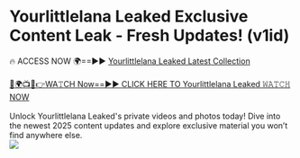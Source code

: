 # Yourlittlelana Leaked Exclusive Content Leak - Fresh Updates! (v1id)

🔥 ACCESS NOW 🌍==►► <a href="https://tinyurl.com/kvy9nzfs" rel="nofollow">Yourlittlelana Leaked Latest Collection</a>
<br><br>
[🔴🌍📺📱👉WA𝚃CH Now==►► CLICK HERE TO Yourlittlelana Leaked 𝚆𝙰𝚃𝙲𝙷 NOW](https://tinyurl.com/kvy9nzfs)
<br><br>
Unlock Yourlittlelana Leaked's private videos and photos today! Dive into the newest 2025 content updates and explore exclusive material you won’t find anywhere else.
<br>
<a href="https://tinyurl.com/kvy9nzfs" rel="nofollow" data-target="animated-image.originalLink"><img src="https://camo.githubusercontent.com/8a4f000d20f83aca3bf7ec5f350d767afa0574a8a352519fd8cfa583a6f93a33/68747470733a2f2f692e696d6775722e636f6d2f644a486b345a712e676966" data-canonical-src="https://i.imgur.com/dJHk4Zq.gif" style="max-width: 100%; display: inline-block;" data-target="animated-image.originalImage"></a>
<br>
